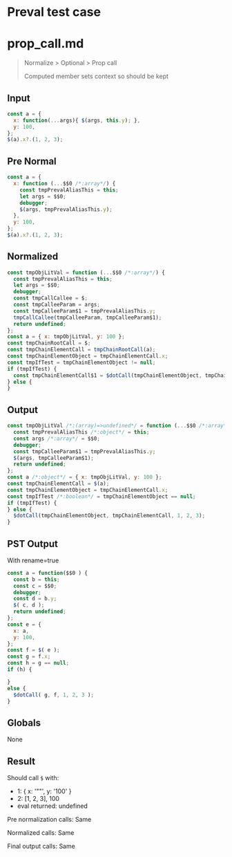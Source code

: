 # Preval test case

# prop_call.md

> Normalize > Optional > Prop call
>
> Computed member sets context so should be kept

## Input

`````js filename=intro
const a = {
  x: function(...args){ $(args, this.y); },
  y: 100,
};
$(a).x?.(1, 2, 3);
`````

## Pre Normal


`````js filename=intro
const a = {
  x: function (...$$0 /*:array*/) {
    const tmpPrevalAliasThis = this;
    let args = $$0;
    debugger;
    $(args, tmpPrevalAliasThis.y);
  },
  y: 100,
};
$(a).x?.(1, 2, 3);
`````

## Normalized


`````js filename=intro
const tmpObjLitVal = function (...$$0 /*:array*/) {
  const tmpPrevalAliasThis = this;
  let args = $$0;
  debugger;
  const tmpCallCallee = $;
  const tmpCalleeParam = args;
  const tmpCalleeParam$1 = tmpPrevalAliasThis.y;
  tmpCallCallee(tmpCalleeParam, tmpCalleeParam$1);
  return undefined;
};
const a = { x: tmpObjLitVal, y: 100 };
const tmpChainRootCall = $;
const tmpChainElementCall = tmpChainRootCall(a);
const tmpChainElementObject = tmpChainElementCall.x;
const tmpIfTest = tmpChainElementObject != null;
if (tmpIfTest) {
  const tmpChainElementCall$1 = $dotCall(tmpChainElementObject, tmpChainElementCall, 1, 2, 3);
} else {
}
`````

## Output


`````js filename=intro
const tmpObjLitVal /*:(array)=>undefined*/ = function (...$$0 /*:array*/) {
  const tmpPrevalAliasThis /*:object*/ = this;
  const args /*:array*/ = $$0;
  debugger;
  const tmpCalleeParam$1 = tmpPrevalAliasThis.y;
  $(args, tmpCalleeParam$1);
  return undefined;
};
const a /*:object*/ = { x: tmpObjLitVal, y: 100 };
const tmpChainElementCall = $(a);
const tmpChainElementObject = tmpChainElementCall.x;
const tmpIfTest /*:boolean*/ = tmpChainElementObject == null;
if (tmpIfTest) {
} else {
  $dotCall(tmpChainElementObject, tmpChainElementCall, 1, 2, 3);
}
`````

## PST Output

With rename=true

`````js filename=intro
const a = function($$0 ) {
  const b = this;
  const c = $$0;
  debugger;
  const d = b.y;
  $( c, d );
  return undefined;
};
const e = {
  x: a,
  y: 100,
};
const f = $( e );
const g = f.x;
const h = g == null;
if (h) {

}
else {
  $dotCall( g, f, 1, 2, 3 );
}
`````

## Globals

None

## Result

Should call `$` with:
 - 1: { x: '"<function>"', y: '100' }
 - 2: [1, 2, 3], 100
 - eval returned: undefined

Pre normalization calls: Same

Normalized calls: Same

Final output calls: Same
